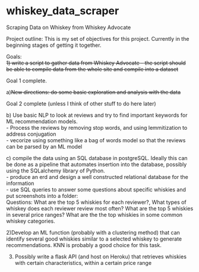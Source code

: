 # whiskey_data_scraper
Scraping Data on Whiskey from Whiskey Advocate 

Project outline:
This is my set of objectives for this project. Currently in the beginning stages of getting it together.

Goals:<br>
<strike>1) write a script to gather data from Whiskey Advocate - the script should be able to compile data from the whole site and compile into a dataset</strike>

Goal 1 complete. 

a)<strike>New directions: do some basic exploration and analysis with the data</strike>

Goal 2 complete (unless I think of other stuff to do here later)

b) Use basic NLP to look at reviews and try to find important keywords for ML recommendation models. 
   <br>   - Process the reviews by removing stop words, and using lemmitization to address conjugation
   <br>   - vecorize using something like a bag of words model so that the reviews can be parsed by an ML model
      
c) compile the data using an SQL database in postgreSQL. Ideally this can be done as a pipeline that automates insertion into the database, possibly using the
SQLalchemy library of Python.
    <br>  - produce an erd and design a well constructed relational database for the information
    <br>  - use SQL queries to answer some questions about specific whiskies and put screenshots into a folder:
    <br> Questions: What are the top 5 whiskies for each reviewer?, What types of whiskey does each reviewer review most often? What are the top 5 whiskies in several
      price ranges? What are the the top whiskies in some common whiskey categories. 

2)Develop an ML function (probably with a clustering method) that can identify several good whiskies similar to a selected whiskey to generate recommendations. KNN is
probably a good choice for this task.

3) Possibly write a flask API (and host on Heroku) that retrieves whiskies with certain characteristics, within a certain price range
